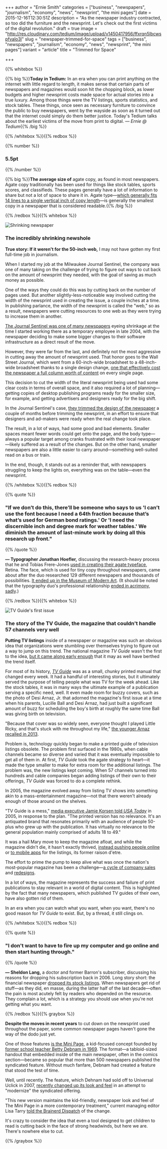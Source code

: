 +++
author = "Ernie Smith"
categories = ["business", "newspapers", "journalism", "economy", "news", "newsprint", "the mini pages"]
date = 2015-12-16T12:30:51Z
description = "As the newspaper industry contracted, so too did the furniture and the newsprint. Let's check out the first victims of the digital revolution."
draft = true
image = "http://res.cloudinary.com/tedium/image/upload/v1450417956/ffxrqn5lbcwspfvalo3l"
slug = "newspaper-trimmed-for-space"
tags = ["business", "newspapers", "journalism", "economy", "news", "newsprint", "the mini pages"]
variant = "article"
title = "Trimmed for Space"

+++

{{% whitebox %}}

{{% big %}}**Today in Tedium:** In an era when you can print anything on the internet with little regard to length, it makes sense that certain parts of newspapers and magazines would soon hit the chopping block, as lower budgets and higher newsprint costs made space for actual stories into a true luxury. Among those things were the TV listings, sports statistics, and stock tables. These things, once seen as necessary furniture to convince the public to buy newspapers, went by the wayside as soon as it turned out that the internet could simply do them better justice. Today's Tedium talks about the earliest victims of the move from print to digital. *— Ernie @ Tedium*{{% /big %}}

{{% /whitebox %}}{{% redbox %}}

{{% number %}}
### 5.5pt
{{% /number %}}

{{% big %}}**The average size of** agate copy, as found in most newspapers. Agate copy traditionally has been used for things like stock tables, sports scores, and classifieds. These pages generally have a lot of information to share but not a lot of space to share it in. Agate type—[which generally fits 14 lines to a single vertical inch of copy length](http://creativepro.com/measure-type/)—is generally the smallest copy in a newspaper that is considered readable.{{% /big %}}

{{% /redbox %}}{{% whitebox %}}

![Shrinking newspaper](http://res.cloudinary.com/tedium/image/upload/v1450251570/ux1teweobrhppkemtshc.jpg)

### The incredibly shrinking newshole

**True story: If it weren't for the 50-inch web,** I may not have gotten my first full-time job in journalism.

When I started my job at the Milwaukee Journal Sentinel, the company was one of many taking on the challenge of trying to figure out ways to cut back on the amount of newsprint they needed, with the goal of saving as much money as possible.

One of the ways they could do this was by cutting back on the number of pages used. But another slightly-less-noticeable way involved cutting the width of the newsprint used in creating the issue, a couple inches at a time. In publishing parlance, the width of the newsprint is called the "web," so as a result, newspapers were cutting resources to one web as they were trying to increase them in another.

[The Journal Sentinel was one of many newspapers](http://www.bizjournals.com/milwaukee/stories/2003/01/27/story8.html) eyeing shrinkage at the time I started working there as a temporary employee in late 2004, with the newspaper deciding to make some bigger changes to their software infrastructure as a direct result of the move.

However, they were far from the last, and definitely not the most aggressive in cutting away the amount of newsprint used. That honor goes to the Wall Street Journal, which went from a 60-inch-wide broadsheet to a 48-inch-wide broadsheet thanks to a single design change, [one that effectively cost the newspaper a full column worth of content](http://www.nytimes.com/2006/12/04/business/media/04journal.html) on every single page.

This decision to cut the width of the literal newsprint being used had some clear costs in terms of overall space, and it also required a lot of planning—getting copies of desktop publishing programs ready for the smaller size, for example, and getting advertisers and designers ready for the big shift. 

In the Journal Sentinel's case, [they trimmed the design of the newspaper](http://www.bizjournals.com/milwaukee/stories/2003/01/27/story8.html) a couple of months before trimming the newsprint, in an effort to ensure that designers and ad-makers were ready when the real change took place.

The result, in a lot of ways, had some good and bad elements. Smaller spaces meant fewer words could get onto the page, and the body type—always a popular target among cranks frustrated with their local newspaper—likely suffered as a result of the changes. But on the other hand, smaller newspapers are also a little easier to carry around—something well-suited read on a bus or train.

In the end, though, it stands out as a reminder that, with newspapers struggling to keep the lights on, everything was on the table—even the newsprint.

{{% /whitebox %}}{{% redbox %}}

{{% quote %}}
### "If we don’t do this, there’ll be someone who says to us 'I can’t use the font because I need a 64th fraction because that’s what’s used for German bond ratings.' Or 'I need the discernible inch and degree mark for weather tables.' We diminish the amount of last-minute work by doing all this research up front."
{{% /quote %}}

**— Typographer Jonathan Hoefler,** discussing the research-heavy process that he and Tobias Frere-Jones [used in creating their agate typeface](http://www.eyemagazine.com/feature/article/forensic-types), Retina. The face, which is used for tiny copy throughout newspapers, came about after the duo researched 129 different newspapers and thousands of possibilities. [It ended up in the Museum of Modern Art](http://www.moma.org/collection/works/139302). (It should be noted that the typography duo's professional relationship [ended in acrimony, sadly](http://www.bloomberg.com/bw/articles/2014-04-08/font-war-inside-the-design-worlds-20-million-divorce).)

{{% /redbox %}}{{% whitebox %}}

![TV Guide's first issue](http://res.cloudinary.com/tedium/image/upload/v1450251379/s93uky77h88ogyonczq2.jpg)

### The story of the TV Guide, the magazine that couldn't handle 57 channels very well

**Putting TV listings** inside of a newspaper or magazine was such an obvious idea that organizations were stumbling over themselves trying to figure out a way to jump on this trend. The national magazine *TV Guide* wasn't the first to the idea, [but it came along early enough](http://articles.chicagotribune.com/1990-11-18/features/9004060293_1_tv-guide-tv-forecast-radio-guide) that it may as well have berthed the trend itself.

For most of its history, [*TV Guide*](http://amzn.to/1T11SlV) was as a small, chunky printed manual that changed every week. It had a handful of interesting stories, but it ultimately served the purpose of telling people what was TV for the week ahead. Like the stock tables, it was in many ways the ultimate example of a publication serving a specific need, well. It even made room for buzzy covers, such as the photo of Desi Arnaz, Jr. that adorned the magazine's first issue at a time when his parents, Lucille Ball and Desi Arnaz, had just built a significant amount of buzz for scheduling the boy's birth at roughly the same time Ball was giving birth on television.

"Because that cover was so widely seen, everyone thought I played Little Ricky, and that's stuck with me throughout my life,"  [the younger Arnaz recalled in 2013](http://www.tvguide.com/news/tv-guide-magazine-60-arnaz-1063463/).

Problem is, technology quickly began to make a printed guide of television listings obsolete. The problem first surfaced in the 1980s, when cable channels became so diverse and varied that it was eventually impossible to get all of them in. At first, *TV Guide* took the agate strategy to heart—it made the type smaller to make for extra room for the additional listings. The problem was, the new listings kept coming. When 57 channels turned into hundreds and cable companies began adding listings of their own to their offerings,  *TV Guide* was forced to do a complete rethink.

In 2005, the magazine evolved away from listing TV shows into something akin to a mass-entertainment magazine—not that there weren't already enough of those around on the shelves.

"TV Guide is a mess," [media executive Jamie Korsen told *USA Today*](http://usatoday30.usatoday.com/money/media/2005-07-26-tvguide-relaunch_x.htm) in 2005, in response to the plan. "The printed version has no relevance. It's an antiquated brand that resonates primarily with an audience of people 50-plus who grew up with the publication. It has virtually no relevance to the general population mainly comprised of adults 18 to 49."

It was a hail Mary move to keep the magazine afloat, and while the magazine didn't die, it hasn't exactly thrived, [instead pushing people online](http://www.tvguide.com/listings/) or [to mobile apps](http://www.engadget.com/2013/05/08/tv-guide-redesigns-one-stop-tv-app-for-android-catches-up-with/) for the listings, its former raison d'etre.

The effort to prime the pump to keep alive what was once the nation's most-popular magazine has been a challenge—[a cycle of company sales](http://www.nytimes.com/2008/05/08/business/media/08guide.html) and [redesigns](http://www.talkingnewmedia.com/2014/06/26/tv-guide-announces-new-redesign-of-magazine/).

In a lot of ways, the magazine represents the success and failure of print publications to stay relevant in a world of digital content. This is highlighted by the fact that many newspapers, which published TV guides of their own, have also gotten rid of them.

In an era when you can watch what you want, when you want, there's no good reason for *TV Guide* to exist. But, by a thread, it still clings on.

{{% /whitebox %}}{{% redbox %}}

{{% quote %}}
### "I don't want to have to fire up my computer and go online and then start hunting through."
{{% /quote %}}

**— Sheldon Lang,** a doctor and former Barron's subscriber, discussing his reasons for dropping his subscription back in 2006. Long story short: the financial newspaper [dropped its stock listings](http://www.wsj.com/articles/SB1016409186811393160). When newspapers get rid of stuff—as they did, en masse, during the latter half of the last decade—often the pain is most acutely felt by readers who depended on the resource. They complain a lot, which is a strategy you should use when you're not getting what you want.

{{% /redbox %}}{{% graybox %}}

**Despite the moves in recent years** to cut down on the newsprint used throughout the paper, some common newspaper pages haven't gone the way of the dodo just yet.

One of those features [is the Mini Page](http://www2.lib.unc.edu/dc/minipage/index.html), a kid-focused concept founded by [former school teacher Betty Debnam in 1969](http://amzn.to/1T12qIy). The format—a tabloid-sized handout that embedded inside of the main newspaper, often in the comics section—became so popular that more than 500 newspapers published the syndicated feature. Without much fanfare, Debnam had created a feature that stood the test of time.

Well, until recently. The feature, which Dehnam had sold off to Universal Uclick in 2007, [recently changed up its look and feel](http://www.brainerddispatch.com/news/3783724-mini-page-changes-format) in an attempt to "modernize" the syndicated offering.

"This new version maintains the kid-friendly, newspaper look and feel of The Mini Page in a more contemporary treatment," current managing editor Lisa Tarry [told the Brainerd Dispatch](http://www.brainerddispatch.com/news/3783724-mini-page-changes-format) of the change.

It's crazy to consider the idea that even a tool designed to get children to read is cutting back in the face of strong headwinds, but here we are. There's nowhere else to cut.

{{% /graybox %}}